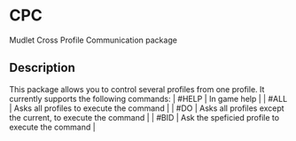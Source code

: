 # CPC
Mudlet Cross Profile Communication package

## Description

This package allows you to control several profiles from one profile. It currently supports the following commands:
| #HELP | In game help |
| #ALL <command> | Asks all profiles to execute the command |
| #DO <command>  | Asks all profiles except the current, to execute the command |
| #BID <profile> <command> | Ask the speficied profile to execute the command | 




